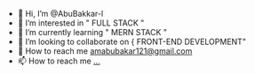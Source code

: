 - 👋 Hi, I’m @AbuBakkar-l
- 👀 I’m interested in " FULL STACK "
- 🌱 I’m currently learning " MERN STACK "
- 💞️ I’m looking to collaborate on { FRONT-END DEVELOPMENT"
- 📧 How to reach me amabubakar121@gmail.com
- 📫 How to reach me [...](https://www.facebook.com/amabubakar11/)

<!---
AbuBakkar-l/AbuBakkar-l is a ✨ special ✨ repository because its `README.md` (this file) appears on your GitHub profile.
You can click the Preview link to take a look at your changes.
--->
